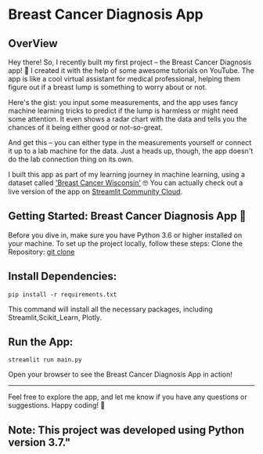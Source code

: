 # Breast Cancer Diagnosis App

## OverView
Hey there! So, I recently built my first project – the Breast Cancer Diagnosis app! 🚀 I created it with the help of some awesome tutorials on YouTube. The app is like a cool virtual assistant for medical professional, helping them figure out if a breast lump is something to worry about or not.

Here's the gist: you input some measurements, and the app uses fancy machine learning tricks to predict if the lump is harmless or might need some attention. It even shows a radar chart with the data and tells you the chances of it being either good or not-so-great.

And get this – you can either type in the measurements yourself or connect it up to a lab machine for the data. Just a heads up, though, the app doesn't do the lab connection thing on its own.

I built this app as part of my learning journey in machine learning, using a dataset called ['Breast Cancer Wisconsin'](https://www.kaggle.com/datasets/uciml/breast-cancer-wisconsin-data) 🤓
You can actually check out a live version of the app on [Streamlit Community Cloud](https://8vcndpz6vixttytx7bdcny.streamlit.app/).

## Getting Started: Breast Cancer Diagnosis App 🚀
Before you dive in, make sure you have Python 3.6 or higher installed on your machine. To set up the project locally, follow these steps:
Clone the Repository: [git clone](https://github.com/saha-trideep/Regression-Model-App-Streamlit.git)


## Install Dependencies:

``` pip install -r requirements.txt ```

This command will install all the necessary packages, including Streamlit,Scikit_Learn, Plotly.

## Run the App:

``` streamlit run main.py ```


Open your browser to see the Breast Cancer Diagnosis App in action!

---
Feel free to explore the app, and let me know if you have any questions or suggestions. Happy coding! 🌟

## Note: This project was developed using Python version 3.7."

